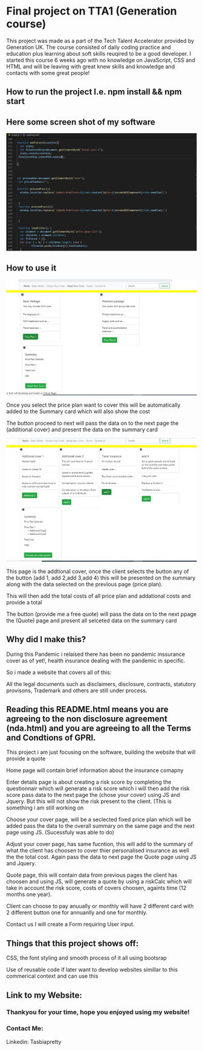 <h1>Final project on TTA1 (Generation course)</h1>

<p>This project was made as a part of the Tech Talent Accelerator provided by Generation UK. The course consisted of daily coding practice and education plus learning about soft skills reuqired to be a good developer. I started this course 6 weeks ago with no knowledge on JavaScript, CSS and HTML and will be leaving with great knew skills and knowledge and contacts with some great people!</P>

<P><h2>How to run the project I.e. npm install && npm start</h2></p>


<p><h2>Here some screen shot of my software</h2></p>

<img src="screenshot.JPEG"/>

<p><h2>How to use it</h2></p>

<img src="website1.JPEG"/>

<p></p>
<p>Once you select the price plan want to cover this will be automatically added to the Summary card which will also show the cost</p>
<p>The button proceed to next will pass the data on to the next page the (additional cover) and present the data on the summary card</p>
<p></p>
<img src="website2.JPEG"/>
<p></p>
<p>This page is the addtional cover, once the client selects the button  any of the button (add 1, add 2,add 3,add 4) this will be presented on the summary along with the data selected on the previous page (price plan).</p>
<p>This will then add the total costs of all price plan and addational costs and provide a total </p>
<p>The button (provide me a free quote) will pass the data on to the next ppage the (Quote) page and present all selceted data on the summary card</p>



<p><h2>Why did I make this?</h2></p>
<p>During this Pandemic i relaised there has been no pandemic inssurance cover as of yet!, health insurance dealing with the pandemic in specific.</p>

<p>So i made a website that covers all of this:</p>
<p>All the legal documents such as disclaimers, disclosure, contracts, statutory provisons, Trademark and others are still under process.</p>
<p><h2>Reading this README.html means you are agreeing to the non disclosure agreement (nda.html) and you are agreeing to all the Terms and Condtions of GPRI. </h2></p> 

<p>This project i am just focusing on the software, building the website that will provide a quote</p>

<p>Home page will contain brief information about the insurance comapny</p>

<p>Enter details page is about creating a risk score by completing the questionnair which will generate a risk score which i will then add the risk score pass data to the next page the (chose your cover) using JS and Jquery. But this will not show the risk present to the client. (This is something i am still working on</p>

<p>Choose your cover page, will be a seclected fixed price plan which will be added pass the data to the overall summary on the same page and the next page using JS. (Sucessfuly was able to do)</p>

<p>Adjust your cover page, has same fucntion, this will add to the summary of what the client has choosen to cover thier personalised insurance as well the the total cost. Again pass the data to next page the Quote page using JS and Jquery.</p> 


<p>Quote page, this will contain data from previous pages the client has choosen and using JS, will generate a quote by using a riskCalc which will take in account the risk score, costs of covers choosen, againts time (12 months one year).</p>

<p>Client can choose to pay anuually or monthly will have 2 different card with 2 different button one for annuanlly and one for monthly.</p>

<p>Contact us I will create a Form requiring User input.</p> 


<p><h2>Things that this project shows off:</h2></p>

<p> CSS, the font styling and smooth process of it all using bootsrap</p>

<p>Use of reusable code if later want to develop websites simillar to this commerical context and can use this</p> 

<p><h2>Link to my Website:</h2></p>

<p><h3>Thankyou for your time, hope you enjoyed using my website!</h3></p>

<p><h3>Contact Me:</h3></p>
<p>Linkedin: Tasbiapretty</p>